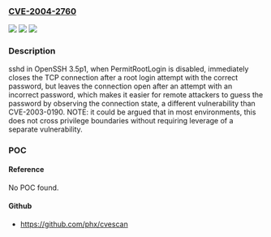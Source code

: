 ### [CVE-2004-2760](https://cve.mitre.org/cgi-bin/cvename.cgi?name=CVE-2004-2760)
![](https://img.shields.io/static/v1?label=Product&message=n%2Fa&color=blue)
![](https://img.shields.io/static/v1?label=Version&message=n%2Fa&color=blue)
![](https://img.shields.io/static/v1?label=Vulnerability&message=n%2Fa&color=brighgreen)

### Description

sshd in OpenSSH 3.5p1, when PermitRootLogin is disabled, immediately closes the TCP connection after a root login attempt with the correct password, but leaves the connection open after an attempt with an incorrect password, which makes it easier for remote attackers to guess the password by observing the connection state, a different vulnerability than CVE-2003-0190.  NOTE: it could be argued that in most environments, this does not cross privilege boundaries without requiring leverage of a separate vulnerability.

### POC

#### Reference
No POC found.

#### Github
- https://github.com/phx/cvescan

